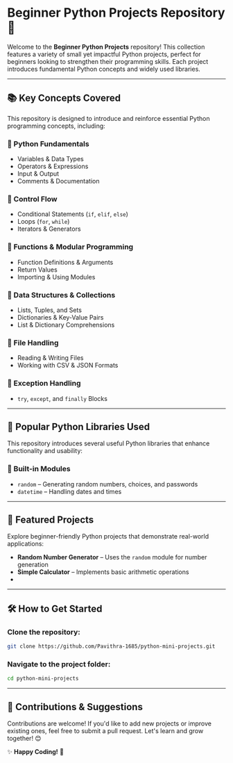 # Beginner Python Projects Repository 🚀

Welcome to the **Beginner Python Projects** repository! This collection features a variety of small yet impactful Python projects, perfect for beginners looking to strengthen their programming skills. Each project introduces fundamental Python concepts and widely used libraries.

---

## 📚 Key Concepts Covered

This repository is designed to introduce and reinforce essential Python programming concepts, including:

### 🔹 Python Fundamentals

- Variables & Data Types
- Operators & Expressions
- Input & Output
- Comments & Documentation

### 🔹 Control Flow

- Conditional Statements (`if`, `elif`, `else`)
- Loops (`for`, `while`)
- Iterators & Generators

### 🔹 Functions & Modular Programming

- Function Definitions & Arguments
- Return Values
- Importing & Using Modules

### 🔹 Data Structures & Collections

- Lists, Tuples, and Sets
- Dictionaries & Key-Value Pairs
- List & Dictionary Comprehensions

### 🔹 File Handling

- Reading & Writing Files
- Working with CSV & JSON Formats

### 🔹 Exception Handling

- `try`, `except`, and `finally` Blocks

---

## 🔧 Popular Python Libraries Used

This repository introduces several useful Python libraries that enhance functionality and usability:

### 🔹 Built-in Modules

- `random` – Generating random numbers, choices, and passwords
- `datetime` – Handling dates and times



---

## 🚀 Featured Projects

Explore beginner-friendly Python projects that demonstrate real-world applications:

- **Random Number Generator** – Uses the `random` module for number generation
- **Simple Calculator** – Implements basic arithmetic operations
-

---

## 🛠 How to Get Started

### Clone the repository:

```bash
git clone https://github.com/Pavithra-1685/python-mini-projects.git
```

### Navigate to the project folder:

```bash
cd python-mini-projects
```

---

## 🤝 Contributions & Suggestions

Contributions are welcome! If you'd like to add new projects or improve existing ones, feel free to submit a pull request. Let's learn and grow together! 😊

✨ **Happy Coding!** 🚀

